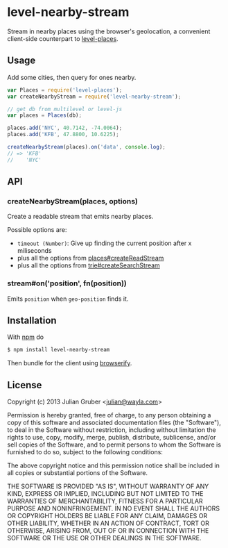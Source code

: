 
# level-nearby-stream

Stream in nearby places using the browser's geolocation, a convenient
client-side counterpart to
[level-places](https://github.com/Wayla/level-places).

## Usage

Add some cities, then query for ones nearby.

```js
var Places = require('level-places');
var createNearbyStream = require('level-nearby-stream');

// get db from multilevel or level-js
var places = Places(db);

places.add('NYC', 40.7142, -74.0064);
places.add('KFB', 47.8800, 10.6225);

createNearbyStream(places).on('data', console.log);
// => 'KFB'
//    'NYC'
```

## API

### createNearbyStream(places, options)

Create a readable stream that emits nearby places.

Possible options are:

* `timeout (Number)`: Give up finding the current position after x miliseconds
* plus all the options from [places#createReadStream](https://github.com/Wayla/level-places#placescreatereadstream-latitude-longitude--options)
* plus all the options from [trie#createSearchStream](https://github.com/juliangruber/level-trie#triecreatesearchstreamstring-options)

### stream#on('position', fn(position))

Emits `position` when `geo-position` finds it.

## Installation

With [npm](http://npmjs.org) do

```bash
$ npm install level-nearby-stream
```

Then bundle for the client using [browserify](http://browserify.org/).

## License

Copyright (c) 2013 Julian Gruber &lt;julian@wayla.com&gt;

Permission is hereby granted, free of charge, to any person obtaining a copy
of this software and associated documentation files (the "Software"), to deal
in the Software without restriction, including without limitation the rights
to use, copy, modify, merge, publish, distribute, sublicense, and/or sell
copies of the Software, and to permit persons to whom the Software is
furnished to do so, subject to the following conditions:

The above copyright notice and this permission notice shall be included in
all copies or substantial portions of the Software.

THE SOFTWARE IS PROVIDED "AS IS", WITHOUT WARRANTY OF ANY KIND, EXPRESS OR
IMPLIED, INCLUDING BUT NOT LIMITED TO THE WARRANTIES OF MERCHANTABILITY,
FITNESS FOR A PARTICULAR PURPOSE AND NONINFRINGEMENT. IN NO EVENT SHALL THE
AUTHORS OR COPYRIGHT HOLDERS BE LIABLE FOR ANY CLAIM, DAMAGES OR OTHER
LIABILITY, WHETHER IN AN ACTION OF CONTRACT, TORT OR OTHERWISE, ARISING FROM,
OUT OF OR IN CONNECTION WITH THE SOFTWARE OR THE USE OR OTHER DEALINGS IN
THE SOFTWARE.
